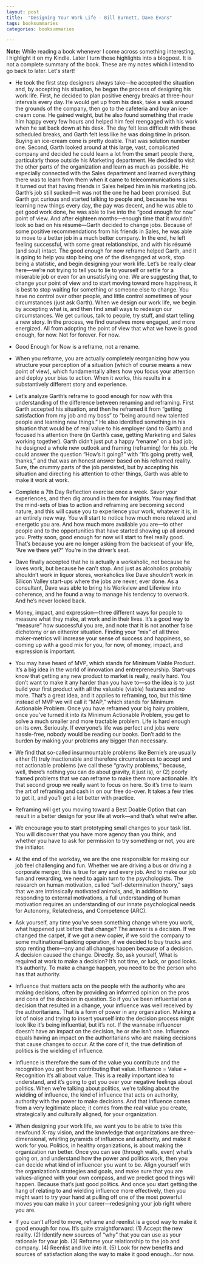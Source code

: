 ```yaml
---
layout: post
title:  "Designing Your Work Life - Bill Burnett, Dave Evans"
tags: booksummaries
categories: booksummaries

---
```


**Note:** While reading a book whenever I come across something interesting, I highlight it on my Kindle. Later I turn those highlights into a blogpost. It is not a complete summary of the book. These are my notes which I intend to go back to later. Let's start!

- He took the first step designers always take—he accepted the situation and, by accepting his situation, he began the process of designing his work life. First, he decided to plan positive energy breaks at three-hour intervals every day. He would get up from his desk, take a walk around the grounds of the company, then go to the cafeteria and buy an ice-cream cone. He gained weight, but he also found something that made him happy every few hours and helped him feel reengaged with his work when he sat back down at his desk. The day felt less difficult with these scheduled breaks, and Garth felt less like he was doing time in prison. Buying an ice-cream cone is pretty doable. That was solution number one. Second, Garth looked around at this large, vast, complicated company and decided he could learn a lot from the smart people there, particularly those outside his Marketing department. He decided to visit the other parts of the organization and learn as much as possible. He especially connected with the Sales department and learned everything there was to learn from them when it came to telecommunications sales. It turned out that having friends in Sales helped him in his marketing job. Garth’s job still sucked—it was not the one he had been promised. But Garth got curious and started talking to people and, because he was learning new things every day, the pay was decent, and he was able to get good work done, he was able to live into the “good enough for now” point of view. And after eighteen months—enough time that it wouldn’t look so bad on his résumé—Garth decided to change jobs. Because of some positive recommendations from his friends in Sales, he was able to move to a better job in a much better company. In the end, he left feeling successful, with some great relationships, and with his résumé (and soul) intact. The good enough for now reframe helped Garth, and it is going to help you stop being one of the disengaged at work, stop being a statistic, and begin designing your work life. Let’s be really clear here—we’re not trying to tell you to lie to yourself or settle for a miserable job or even for an unsatisfying one. We are suggesting that, to change your point of view and to start moving toward more happiness, it is best to stop waiting for something or someone else to change. You have no control over other people, and little control sometimes of your circumstances (just ask Garth). When we design our work life, we begin by accepting what is, and then find small ways to redesign our circumstances. We get curious, talk to people, try stuff, and start telling a new story. In the process, we find ourselves more engaged, and more energized. All from adopting the point of view that what we have is good enough, for now. Not for forever. For now.

- Good Enough for Now is a reframe, not a rename.

- When you reframe, you are actually completely reorganizing how you structure your perception of a situation (which of course means a new point of view), which fundamentally alters how you focus your attention and deploy your bias to action. When it works, this results in a substantively different story and experience.
 
- Let’s analyze Garth’s reframe to good enough for now with this understanding of the difference between renaming and reframing. First Garth accepted his situation, and then he reframed it from “getting satisfaction from my job and my boss” to “being around new talented people and learning new things.” He also identified something in his situation that would be of real value to his employer (and to Garth) and focused his attention there (in Garth’s case, getting Marketing and Sales working together). Garth didn’t just put a happy “rename” on a bad job; he designed a whole new outlook and framing (reframing) for his job. He could answer the question “How’s it going?” with “It’s going pretty well, thanks,” and that was an honest answer based on his reframed reality. Sure, the crummy parts of the job persisted, but by accepting his situation and directing his attention to other things, Garth was able to make it work at work.
 
- Complete a 7th Day Reflection exercise once a week. Savor your experiences, and then dig around in them for insights. You may find that the mind-sets of bias to action and reframing are becoming second nature, and this will cause you to experience your work, whatever it is, in an entirely new way. You will start to notice how much more relaxed and energetic you are. And how much more available you are—to other people and to the opportunities that have started showing up all around you. Pretty soon, good enough for now will start to feel really good. That’s because you are no longer asking from the backseat of your life, “Are we there yet?” You’re in the driver’s seat.

- Dave finally accepted that he is actually a workaholic, not because he loves work, but because he can’t stop. And just as alcoholics probably shouldn’t work in liquor stores, workaholics like Dave shouldn’t work in Silicon Valley start-ups where the jobs are never, ever done. As a consultant, Dave was able to bring his Workview and Lifeview into coherence, and he found a way to manage his tendency to overwork. And he’s never looked back.
  
- Money, impact, and expression—three different ways for people to measure what they make, at work and in their lives. It’s a good way to “measure” how successful you are, and note that it is not another false dichotomy or an either/or situation. Finding your “mix” of all three maker-metrics will increase your sense of success and happiness, so coming up with a good mix for you, for now, of money, impact, and expression is important.
 
- You may have heard of MVP, which stands for Minimum Viable Product. It’s a big idea in the world of innovation and entrepreneurship. Start-ups know that getting any new product to market is really, really hard. You don’t want to make it any harder than you have to—so the idea is to just build your first product with all the valuable (viable) features and no more. That’s a great idea, and it applies to reframing, too, but this time instead of MVP we will call it “MAP,” which stands for Minimum Actionable Problem. Once you have reframed your big hairy problem, once you’ve turned it into its Minimum Actionable Problem, you get to solve a much smaller and more tractable problem. Life is hard enough on its own. Seriously. If everyone’s life was perfect and jobs were hassle-free, nobody would be reading our books. Don’t add to the burden by making your problems any bigger than necessary.

- We find that so-called insurmountable problems like Bernie’s are usually either (1) truly inactionable and therefore circumstances to accept and not actionable problems (we call these “gravity problems,” because, well, there’s nothing you can do about gravity, it just is), or (2) poorly framed problems that we can reframe to make them more actionable. It’s that second group we really want to focus on here. So it’s time to learn the art of reframing and cash in on our free do-over. It takes a few tries to get it, and you’ll get a lot better with practice.

- Reframing will get you moving toward a Best Doable Option that can result in a better design for your life at work—and that’s what we’re after.

- We encourage you to start prototyping small changes to your task list. You will discover that you have more agency than you think, and whether you have to ask for permission to try something or not, you are the initiator.

- At the end of the workday, we are the one responsible for making our job feel challenging and fun. Whether we are driving a bus or driving a corporate merger, this is true for any and every job. And to make our job fun and rewarding, we need to again turn to the psychologists. The research on human motivation, called “self-determination theory,” says that we are intrinsically motivated animals, and, in addition to responding to external motivations, a full understanding of human motivation requires an understanding of our innate psychological needs for Autonomy, Relatedness, and Competence (ARC).
  
- Ask yourself, any time you’ve seen something change where you work, what happened just before that change? The answer is a decision. If we changed the carpet, if we got a new copier, if we sold the company to some multinational banking operation, if we decided to buy trucks and stop renting them—any and all changes happen because of a decision. A decision caused the change. Directly. So, ask yourself, What is required at work to make a decision? It’s not time, or luck, or good looks. It’s authority. To make a change happen, you need to be the person who has that authority.

- Influence that matters acts on the people with the authority who are making decisions, often by providing an informed opinion on the pros and cons of the decision in question. So if you’ve been influential on a decision that resulted in a change, your influence was well received by the authoritarians. That is a form of power in any organization. Making a lot of noise and trying to insert yourself into the decision process might look like it’s being influential, but it’s not. If the wannabe influencer doesn’t have an impact on the decision, he or she isn’t one. Influence equals having an impact on the authoritarians who are making decisions that cause changes to occur. At the core of it, the true definition of politics is the wielding of influence.
 
- Influence is therefore the sum of the value you contribute and the recognition you get from contributing that value. Influence = Value + Recognition It’s all about value. This is a really important idea to understand, and it’s going to get you over your negative feelings about politics. When we’re talking about politics, we’re talking about the wielding of influence, the kind of influence that acts on authority, authority with the power to make decisions. And that influence comes from a very legitimate place; it comes from the real value you create, strategically and culturally aligned, for your organization.
 
- When designing your work life, we want you to be able to take this newfound X-ray vision, and the knowledge that organizations are three-dimensional, whirling pyramids of influence and authority, and make it work for you. Politics, in healthy organizations, is about making the organization run better. Once you can see (through walls, even) what’s going on, and understand how the power and politics work, then you can decide what kind of influencer you want to be. Align yourself with the organization’s strategies and goals, and make sure that you are values-aligned with your own compass, and we predict good things will happen. Because that’s just good politics. And once you start getting the hang of relating to and wielding influence more effectively, then you might want to try your hand at pulling off one of the most powerful moves you can make in your career—redesigning your job right where you are.

- If you can’t afford to move, reframe and reenlist is a good way to make it good enough for now. It’s quite straightforward: (1) Accept the new reality. (2) Identify new sources of “why” that you can use as your rationale for your job. (3) Reframe your relationship to the job and company. (4) Reenlist and live into it. (5) Look for new benefits and sources of satisfaction along the way to make it good enough…for now. 
